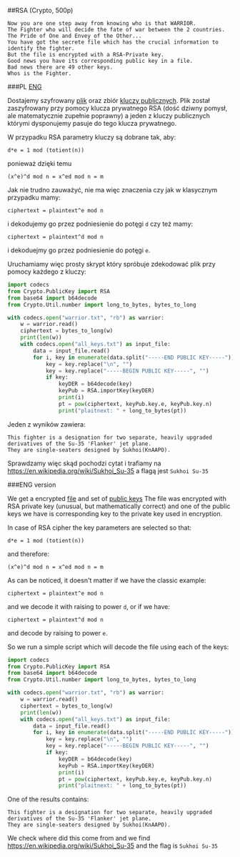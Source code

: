 ﻿##RSA (Crypto, 500p)

	Now you are one step away from knowing who is that WARRIOR. 
	The Fighter who will decide the fate of war between the 2 countries. 
	The Pride of One and Envey of the Other... 
	You have got the secrete file which has the crucial information to identify the fighter. 
	But the file is encrypted with a RSA-Private key. 
	Good news you have its corresponding public key in a file. 
	Bad news there are 49 other keys. 
	Whos is the Fighter.

###PL
[ENG](#eng-version)

Dostajemy szyfrowany [plik](warrior.txt) oraz zbiór [kluczy publicznych](all_keys.txt).
Plik został zaszyfrowany przy pomocy klucza prywatnego RSA (dość dziwny pomysł, ale matematycznie zupełnie poprawny) a jeden z kluczy publicznych którymi dysponujemy pasuje do tego klucza prywatnego.

W przypadku RSA parametry kluczy są dobrane tak, aby:

`d*e = 1 mod (totient(n))`

ponieważ dzięki temu

`(x^e)^d mod n = x^ed mod n = m`

Jak nie trudno zauważyć, nie ma więc znaczenia czy jak w klasycznym przypadku mamy:

`ciphertext = plaintext^e mod n` 

i dekodujemy go przez podniesienie do potęgi `d` czy też mamy:

`ciphertext = plaintext^d mod n` 

i dekoduejmy go przez podniesienie do potęgi `e`.

Uruchamiamy więc prosty skrypt który spróbuje zdekodować plik przy pomocy każdego z kluczy:

```python
import codecs
from Crypto.PublicKey import RSA
from base64 import b64decode
from Crypto.Util.number import long_to_bytes, bytes_to_long

with codecs.open("warrior.txt", "rb") as warrior:
    w = warrior.read()
    ciphertext = bytes_to_long(w)
    print(len(w))
    with codecs.open("all_keys.txt") as input_file:
        data = input_file.read()
        for i, key in enumerate(data.split("-----END PUBLIC KEY-----")):
            key = key.replace("\n", "")
            key = key.replace("-----BEGIN PUBLIC KEY-----", "")
            if key:
                keyDER = b64decode(key)
                keyPub = RSA.importKey(keyDER)
                print(i)
                pt = pow(ciphertext, keyPub.key.e, keyPub.key.n)
                print("plaitnext: " + long_to_bytes(pt))

```

Jeden z wyników zawiera:

	This fighter is a designation for two separate, heavily upgraded derivatives of the Su-35 'Flanker' jet plane. 
	They are single-seaters designed by Sukhoi(KnAAPO).

Sprawdzamy więc skąd pochodzi cytat i trafiamy na https://en.wikipedia.org/wiki/Sukhoi_Su-35 a flagą jest `Sukhoi Su-35`
	
###ENG version

We get a encrypted [file](warrior.txt) and set of [public keys](all_keys.txt)
The file was encrypted with RSA private key (unusual, but mathematically correct) and one of the public keys we have is corresponding key to the private key used in encryption.

In case of RSA cipher the key parameters are selected so that:


`d*e = 1 mod (totient(n))`

and therefore:

`(x^e)^d mod n = x^ed mod n = m`

As can be noticed, it doesn't matter if we have the classic example:

`ciphertext = plaintext^e mod n` 

and we decode it with raising to power `d`, or if we have:

`ciphertext = plaintext^d mod n` 

and decode by raising to power `e`.

So we run a simple script which will decode the file using each of the keys:

```python
import codecs
from Crypto.PublicKey import RSA
from base64 import b64decode
from Crypto.Util.number import long_to_bytes, bytes_to_long

with codecs.open("warrior.txt", "rb") as warrior:
    w = warrior.read()
    ciphertext = bytes_to_long(w)
    print(len(w))
    with codecs.open("all_keys.txt") as input_file:
        data = input_file.read()
        for i, key in enumerate(data.split("-----END PUBLIC KEY-----")):
            key = key.replace("\n", "")
            key = key.replace("-----BEGIN PUBLIC KEY-----", "")
            if key:
                keyDER = b64decode(key)
                keyPub = RSA.importKey(keyDER)
                print(i)
                pt = pow(ciphertext, keyPub.key.e, keyPub.key.n)
                print("plaitnext: " + long_to_bytes(pt))

```

One of the results contains:

	This fighter is a designation for two separate, heavily upgraded derivatives of the Su-35 'Flanker' jet plane. 
	They are single-seaters designed by Sukhoi(KnAAPO).

We check where did this come from and we find https://en.wikipedia.org/wiki/Sukhoi_Su-35 and the flag is `Sukhoi Su-35`